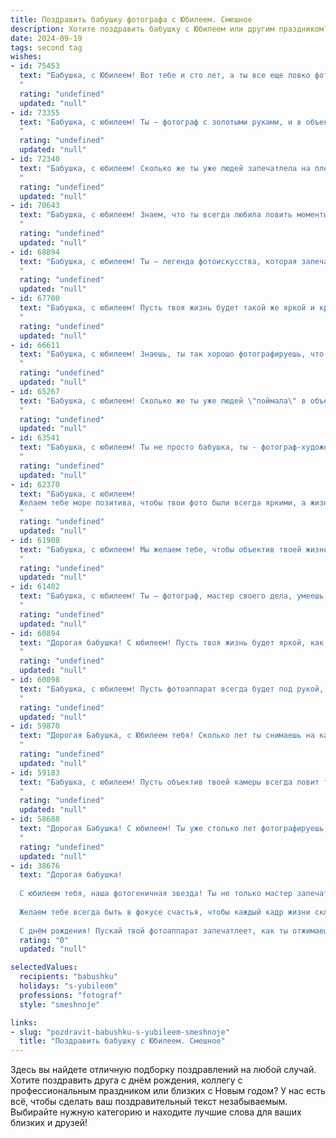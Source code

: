 ```yaml
---
title: Поздравить бабушку фотографа с Юбилеем. Смешное
description: Хотите поздравить бабушку с Юбилеем или другим праздником? Наш ИИ создаст незабываемое поздравление, а вы обязательно выделитесь среди других.  
date: 2024-09-19
tags: second tag
wishes:
- id: 75453
  text: "Бабушка, с Юбилеем! Вот тебе и сто лет, а ты все еще ловко фотографируешь! Теперь, когда ты официально \"старший фотограф\", обещай не заставлять нас позировать на фоне цветочных горшков, а только на фоне красивых мест! 😄
  "
  rating: "undefined"
  updated: "null"
- id: 73355
  text: "Бабушка, с юбилеем! Ты – фотограф с золотыми руками, и в объективе твоём всегда оказываются самые лучшие моменты.  Оказывается, ты не только умеешь ловить свет, но и ловить всех нас за уши! Вот только вместо фотоаппарата ты используешь медовую улыбку и пирожки с капустой. Поздравляем и желаем, чтобы объектив твоего счастья всегда был направлен на радость, а фотоснимки жизни были яркими и полными любви!
  "
  rating: "undefined"
  updated: "null"
- id: 72340
  text: "Бабушка, с юбилеем! Сколько же ты уже людей запечатлела на пленку, и все до сих пор рассказывают, что ты заставляла их улыбаться, даже если они этого не хотели! 😂  Пусть твой объектив всегда ловит только лучшие моменты жизни, а в твоей домашней фото-коллекции будет только счастье, любовь и смех! 🎉
  "
  rating: "undefined"
  updated: "null"
- id: 70643
  text: "Бабушка, с юбилеем! Знаем, что ты всегда любила ловить моменты, но теперь, кажется, ты сама превратилась в самый яркий кадр нашей жизни! 😉  Пусть твой объектив  всегда видит только прекрасное, а фотоальбом будет переполнен счастливыми улыбками!
  "
  rating: "undefined"
  updated: "null"
- id: 68894
  text: "Бабушка, с юбилеем! Ты – легенда фотоискусства, которая запечатлела столько моментов, что, кажется, вся наша жизнь – это просто твой фотоальбом! 🎉  Пусть юбилей станет поводом для новых ярких снимков, где ты будешь улыбаться, как на лучших своих фото! 📸
  "
  rating: "undefined"
  updated: "null"
- id: 67700
  text: "Бабушка, с юбилеем! Пусть твоя жизнь будет такой же яркой и красочной, как фотографии, что ты снимаешь! И пусть, в отличие от объектива твоей камеры, тебя не заботит возраст, а только количество улыбок на лице!
  "
  rating: "undefined"
  updated: "null"
- id: 66611
  text: "Бабушка, с юбилеем! Знаешь, ты так хорошо фотографируешь, что даже время на твоих снимках замирает!  Жаль, что нам, внукам,  не досталось твоего таланта, иначе мы бы уже миллионы на селфи заработали! 😜  Ещё раз с юбилеем, пусть в жизни всегда будет \"в фокусе\" только радость!
  "
  rating: "undefined"
  updated: "null"
- id: 65267
  text: "Бабушка, с юбилеем! Сколько же ты уже людей \"поймала\" в объектив? Надеюсь, все улыбались, как и мы сейчас, глядя на тебя!  Ты - настоящая фотоохотница, только вместо диких зверей ловишь самые яркие моменты жизни!  Желаем тебе побольше позитивных кадров, а главное, чтобы на каждой фотографии ты сияла не меньше, чем объектив твоей камеры!
  "
  rating: "undefined"
  updated: "null"
- id: 63541
  text: "Бабушка, с юбилеем! Ты не просто бабушка, ты - фотограф-художник! Сколько прекрасных моментов ты запечатлела на пленку, а потом - в наших сердцах!  Пусть годы летят, как фотокадры, а ты остаешься такой же жизнерадостной и яркой, как твой талант!
  "
  rating: "undefined"
  updated: "null"
- id: 62370
  text: "Бабушка, с юбилеем!
  Желаем тебе море позитива, чтобы твои фото были всегда яркими, а жизнь - полна прекрасных моментов, которые ты будешь ловить в объектив! 😉
  "
  rating: "undefined"
  updated: "null"
- id: 61908
  text: "Бабушка, с юбилеем! Мы желаем тебе, чтобы объектив твоей жизни всегда был направлен на счастье и радость, а снимки получались только яркими и позитивными! Пусть в твоей жизни будет много \"кадров\" с любимыми внуками и родственниками, а жизнь будет полна \"свежих идей\" и \"ярких впечатлений\".
  "
  rating: "undefined"
  updated: "null"
- id: 61402
  text: "Бабушка, с юбилеем! Ты – фотограф, мастер своего дела, умеешь поймать самый удачный момент и сделать снимок, который потом будет радовать всех всю жизнь.  Надеюсь, ты сама не забываешь себя фотографировать, чтобы сохранить свою красоту и молодость на долгие годы.  Желаем тебе ещё много ярких кадров в жизни, а главное, чтобы они были все счастливыми!
  "
  rating: "undefined"
  updated: "null"
- id: 60894
  text: "Дорогая бабушка! С юбилеем! Пусть твоя жизнь будет яркой, как твои фотографии, а годы летят так же быстро, как затвор фотоаппарата!
  "
  rating: "undefined"
  updated: "null"
- id: 60098
  text: "Бабушка, с юбилеем! Пусть фотоаппарат всегда будет под рукой, а объектив ловит только самые счастливые моменты.  Желаем, чтобы ты фотографировала не только нас, но и  всю свою прекрасную жизнь, полную ярких красок и позитива!
  "
  rating: "undefined"
  updated: "null"
- id: 59870
  text: "Дорогая Бабушка, с Юбилеем тебя! Сколько лет ты снимаешь на камеру, а все равно ловко умудряешься запечатлеть не только счастливые моменты, но и застать нас врасплох! Ты не просто фотограф, ты - фотоохотник! Желаем тебе еще много лет оставаться такой же энергичной и позитивной, чтобы мы могли продолжать попадать в твои объективы! 😉📸
  "
  rating: "undefined"
  updated: "null"
- id: 59183
  text: "Бабушка, с юбилеем! Пусть объектив твоей камеры всегда ловит только самые яркие моменты жизни, а вспышка - только от счастья!  Желаем, чтобы ты продолжала \"щелкать\"  людей своей жизнерадостностью и оптимизмом еще долгие-долгие годы! 😊📸
  "
  rating: "undefined"
  updated: "null"
- id: 58688
  text: "Дорогая Бабушка! С юбилеем! Ты уже столько лет фотографируешь, что скоро будешь знать все позы и выражения всех родственников лучше, чем они сами! 😄🎉  Пусть твой объектив всегда ловит только счастливые моменты, а твоя улыбка светится как вспышка! 📸✨
  "
  rating: "undefined"
  updated: "null"
- id: 38676
  text: "Дорогая бабушка!
  
  С юбилеем тебя, наша фотогеничная звезда! Ты не только мастер запечатлевать моменты, но и умудряешься делать наши жизни ярче, как желтый фильтр на старой пленке.
  
  Желаем тебе всегда быть в фокусе счастья, чтобы каждый кадр жизни складывался в документальный фильм о любви и веселье! Пусть в твоем объективе только самые лучшие и яркие моменты, а количество улыбок в жизни увеличивается так же быстро, как фотоплёнка в обработке.
  
  С днём рождения! Пускай твой фотоаппарат запечатлеет, как ты отжимаешь возраст, как старую плёнку! Мы тебя очень любим!"
  rating: "0"
  updated: "null"

selectedValues:
  recipients: "babushku"
  holidays: "s-yubileem"
  professions: "fotograf"
  style: "smeshnoje"

links:
- slug: "pozdravit-babushku-s-yubileem-smeshnoje"
  title: "Поздравить бабушку с Юбилеем. Смешное"
---
```


Здесь вы найдете отличную подборку поздравлений на любой случай. 
Хотите поздравить друга с днём рождения, коллегу с профессиональным праздником или близких с Новым годом? У нас есть всё, чтобы сделать ваш поздравительный текст незабываемым. Выбирайте нужную категорию и находите лучшие слова для ваших близких и друзей!
